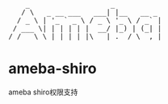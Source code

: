 <pre>
    _                   _           
   / \   _ __ ___   ___| |__   __ _ 
  / _ \ | '_ ` _ \ / _ \ '_ \ / _` |
 / ___ \| | | | | |  __/ |_) | (_| |
/_/   \_\_| |_| |_|\___|_.__/ \__,_|
</pre>

ameba-shiro
===========
ameba shiro权限支持
